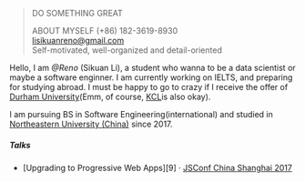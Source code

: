 

> DO SOMETHING GREAT  
> 
> ABOUT MYSELF
> (+86) 182-3619-8930  
> lisikuanreno@gmail.com  
> Self-motivated, well-organized and detail-oriented  



Hello, I am *@Reno* (Sikuan Li), a student who wanna to be a data scientist or maybe a  software enginner. I am currently working on IELTS, and preparing for studying abroad. I must be happy to go to crazy if I receive the offer of [Durham University](https://en.wikipedia.org/wiki/Durham_University)(Emm, of course, [KCL](https://en.wikipedia.org/wiki/King%27s_College_London)is also okay).

I am pursuing BS in Software Engineering(international) and studied in [Northeastern University (China)](https://en.wikipedia.org/wiki/Northeastern_University_(China)) since 2017.

##### Talks

- [Upgrading to Progressive Web Apps][9] · [JSConf China Shanghai 2017](http://2017.jsconf.cn/)

[1]: //huangxuan.me/2015/07/09/js-module-7day/



